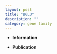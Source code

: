 ```yaml
---
layout: post
title: "BGLU"
description: ""
category: gene family
---
```


* **Information**  

* **Publication**  


